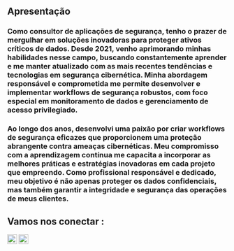 ## Apresentação
### Como consultor de aplicações de segurança, tenho o prazer de mergulhar em soluções inovadoras para proteger ativos críticos de dados. Desde 2021, venho aprimorando minhas habilidades nesse campo, buscando constantemente aprender e me manter atualizado com as mais recentes tendências e tecnologias em segurança cibernética. Minha abordagem responsável e comprometida me permite desenvolver e implementar workflows de segurança robustos, com foco especial em monitoramento de dados e gerenciamento de acesso privilegiado.

### Ao longo dos anos, desenvolvi uma paixão por criar workflows de segurança eficazes que proporcionem uma proteção abrangente contra ameaças cibernéticas. Meu compromisso com a aprendizagem contínua me capacita a incorporar as melhores práticas e estratégias inovadoras em cada projeto que empreendo. Como profissional responsável e dedicado, meu objetivo é não apenas proteger os dados confidenciais, mas também garantir a integridade e segurança das operações de meus clientes. 


## Vamos nos conectar :
<a href="https://www.linkedin.com/in/guilhermeafonsoch/"><img align="" alt="Guilherme Afonso | Linkedin" width="22px" src="https://img.icons8.com/color/2x/linkedin-2.png"/></a>
<a href="https://www.instagram.com/gui_afonsoo_/"><img align="" alt="Guilherme Afonso | Linkedin" width="22px" src="https://img.icons8.com/color/2x/instagram-new.png"/></a>
